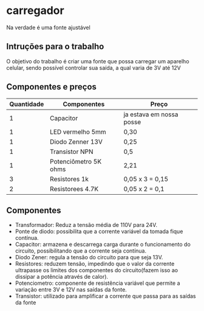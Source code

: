 # carregador
Na verdade é uma fonte ajustável
## Intruções para o trabalho
O objetivo do trabalho é criar uma fonte que possa carregar um aparelho celular, sendo possível controlar sua saída, a qual varia de 3V até 12V
## Componentes e preços
Quantidade | Componentes | Preço
---------- | ----------- | -----
1      | Capacitor | ja estava em nossa posse
1 | LED vermelho 5mm | 0,30
1| Diodo Zenner 13V | 0,25
1 | Transistor NPN | 0,5
1 | Potenciômetro 5K ohms | 2,21
3 | Resistores 1k| 0,05 x 3 = 0,15
2 | Resistorees 4.7K | 0,05 x 2 = 0,1

## Componentes
* Transformador: Reduz a tensão média de 110V para 24V.
* Ponte de diodo: possibilita que a corrente variável da tomada fique contínua.
* Capacitor: armazena e descarrega carga durante o funcionamento do circuito, possibilitando que a corrente seja contínua.
* Diodo Zener: regula a tensão do circuito para que seja 13V.
* Resistores: reduzem tensão, impedindo que o valor da corrente ultrapasse os limites dos componentes do circuito(fazem isso ao dissipar a potência através de calor).
* Potenciometro: componente de resistência variável que permite a variação entre 3V e 12V nas saídas da fonte.
* Transistor: utilizado para amplificar a corrente que passa para as saídas da fonte
